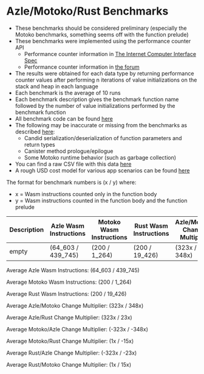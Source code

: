# Azle/Motoko/Rust Benchmarks

- These benchmarks should be considered preliminary (especially the Motoko benchmarks, something seems off with the function prelude)
- These benchmarks were implemented using the performance counter API
    - Performance counter information in [The Internet Computer Interface Spec](https://internetcomputer.org/docs/current/references/ic-interface-spec/#system-api-imports)
    - Performance counter information in [the forum](https://forum.dfinity.org/t/introducing-performance-counter-on-the-internet-computer/14027)
- The results were obtained for each data type by returning performance counter values after performing n iterations of value initializations on the stack and heap in each language
- Each benchmark is the average of 10 runs
- Each benchmark description gives the benchmark function name followed by the number of value initializations performed by the benchmark function
- All benchmark code can be found [here](/benchmark/primitive_ops)
- The following may be inaccurate or missing from the benchmarks as described [here](https://forum.dfinity.org/t/introducing-performance-counter-on-the-internet-computer/14027):
    - Candid serialization/deserialization of function parameters and return types
    - Canister method prologue/epilogue
    - Some Motoko runtime behavior (such as garbage collection)
- You can find a raw CSV file with this data [here](/benchmark/primitive_ops/benchmarks.csv)
- A rough USD cost model for various app scenarios can be found [here](https://docs.google.com/spreadsheets/d/1PQ53R9hYE1fuMB_z-Bl6dyymm7end7rVJ85TvGEh0BQ)

The format for benchmark numbers is (x / y) where:
  - x = Wasm instructions counted only in the function body
  - y = Wasm instructions counted in the function body and the function prelude
    
| Description | Azle Wasm Instructions | Motoko Wasm Instructions | Rust Wasm Instructions | Azle/Motoko Change Multiplier | Azle/Rust Change Multiplier | Motoko/Azle Change Multiplier | Motoko/Rust Change Multiplier | Rust/Azle Change Multiplier | Rust/Motoko Change Multiplier |
| --- | --- | --- | --- | --- | --- | --- | --- | --- | --- |
| empty | (64_603 / 439_745) | (200 / 1_264) |(200 / 19_426) | (323x / 348x) | (323x / 23x) | (-323x / -348x) | (1x / -15x) | (-323x / -23x) | (1x / 15x) |

Average Azle Wasm Instructions: (64_603 / 439_745)

Average Motoko Wasm Instructions: (200 / 1_264)

Average Rust Wasm Instructions: (200 / 19_426)

Average Azle/Motoko Change Multiplier: (323x / 348x)

Average Azle/Rust Change Multiplier: (323x / 23x)

Average Motoko/Azle Change Multiplier: (-323x / -348x)

Average Motoko/Rust Change Multiplier: (1x / -15x)

Average Rust/Azle Change Multiplier: (-323x / -23x)

Average Rust/Motoko Change Multiplier: (1x / 15x)